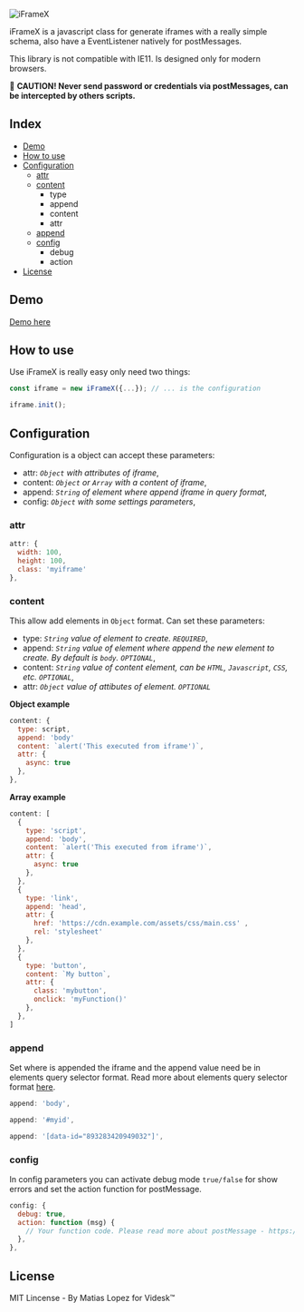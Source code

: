 ![iFrameX](https://user-images.githubusercontent.com/23618492/57744560-b3314280-7697-11e9-819f-010a7c39247a.png)

iFrameX is a javascript class for generate iframes with a really simple schema, also have a EventListener natively for postMessages.

This library is not compatible with IE11. Is designed only for modern browsers.

:rotating_light: **CAUTION! Never send password or credentials via postMessages, can be intercepted by others scripts.**

## Index

- [Demo](https://github.com/matiaslopezd/iFrameX#demo)
- [How to use](https://github.com/matiaslopezd/iFrameX#how-to-use)
- [Configuration](https://github.com/matiaslopezd/iFrameX#configuration)
  - [attr](https://github.com/matiaslopezd/iFrameX#attr)
  - [content](https://github.com/matiaslopezd/iFrameX#content)
    - type
    - append
    - content
    - attr
  - [append](https://github.com/matiaslopezd/iFrameX#append)
  - [config](https://github.com/matiaslopezd/iFrameX#config)
    - debug
    - action
- [License](https://github.com/matiaslopezd/iFrameX#license)

## Demo

[Demo here](https://matiaslopezd.github.io/iFrameX/examples/)

## How to use

Use iFrameX is really easy only need two things:

```js
const iframe = new iFrameX({...}); // ... is the configuration
```
```js
iframe.init();
```

## Configuration

Configuration is a object can accept these parameters:

- attr: _`Object` with attributes of iframe_,
- content: _`Object` or `Array` with a content of iframe_,
- append: _`String` of element where append iframe in query format_,
- config: _`Object` with some settings parameters_,

### attr

```js
attr: {
  width: 100,
  height: 100,
  class: 'myiframe'
},
```

### content

This allow add elements in `Object` format. Can set these parameters:

- type: _`String` value of element to create. `REQUIRED`_,
- append: _`String` value of element where append the new element to create. By default is `body`. `OPTIONAL`_,
- content: _`String` value of content element, can be `HTML`, `Javascript`, `CSS`, etc. `OPTIONAL`_,
- attr: _`Object` value of attibutes of element. `OPTIONAL`_

**Object example**
```js
content: {
  type: script,
  append: 'body'
  content: `alert('This executed from iframe')`,
  attr: {
    async: true
  },
},
```

**Array example**
```js
content: [
  {
    type: 'script',
    append: 'body',
    content: `alert('This executed from iframe')`,
    attr: {
      async: true
    },
  },
  {
    type: 'link',
    append: 'head',
    attr: {
      href: 'https://cdn.example.com/assets/css/main.css' ,
      rel: 'stylesheet'
    },
  },
  {
    type: 'button',
    content: `My button`,
    attr: {
      class: 'mybutton',
      onclick: 'myFunction()'
    },
  },
]
```

### append

Set where is appended the iframe and the append value need be in elements query selector format. Read more about elements query selector format [here](https://developer.mozilla.org/es/docs/Web/API/Document/querySelector).

```js
append: 'body',
```
```js
append: '#myid',
```
```js
append: '[data-id="893283420949032"]',
```

### config

In config parameters you can activate debug mode `true/false` for show errors and set the action function for postMessage.

```js
config: {
  debug: true,
  action: function (msg) {
    // Your function code. Please read more about postMessage - https://developer.mozilla.org/en-US/docs/Web/API/Window/postMessage
  },
},
```

## License

MIT Lincense - By Matias Lopez for Videsk™
